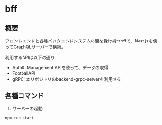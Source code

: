 # bff

## 概要

フロントエンドと各種バックエンドシステムの間を受け持つbffで、Nest.jsを使ってGraphQLサーバーで構築。

利用するAPIは以下の通り

- Auth0: Management APIを使って、データの取得
- FootballAPI
- gRPC: 本リポジトリのbackend-grpc-serverを利用する

## 各種コマンド

1. サーバーの起動

```zsh
npm run start
```
